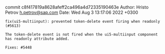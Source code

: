 commit c8f417819a8628afeff2ca496a4d72335190463e
Author: Hristo Petrov <h.petrov@sap.com>
Date:   Wed Aug 3 13:17:06 2022 +0300

    fix(ui5-multiinput): prevented token-delete event firing when readonly (#5613)
    
    The token-delete event is not fired when the ui5-multiinput component has readonly attribute added.
    
    Fixes: #5448
